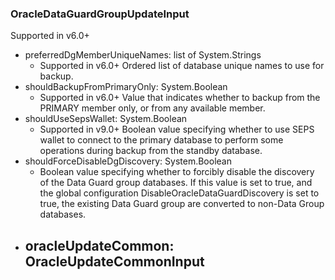 ### OracleDataGuardGroupUpdateInput
Supported in v6.0+

- preferredDgMemberUniqueNames: list of System.Strings
  - Supported in v6.0+
      Ordered list of database unique names to use for backup.
- shouldBackupFromPrimaryOnly: System.Boolean
  - Supported in v6.0+
      Value that indicates whether to backup from the PRIMARY member only, or from any available member.
- shouldUseSepsWallet: System.Boolean
  - Supported in v9.0+
      Boolean value specifying whether to use SEPS wallet to connect to the primary database to perform some operations during backup from the standby database.
- shouldForceDisableDgDiscovery: System.Boolean
  - Boolean value specifying whether to forcibly disable the discovery of the Data Guard group databases. If this value is set to true, and the global configuration DisableOracleDataGuardDiscovery is set to true, the existing Data Guard group are converted to non-Data Group databases.
- oracleUpdateCommon: OracleUpdateCommonInput
  - 
